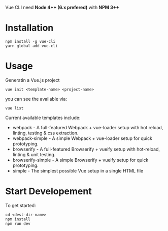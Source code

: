 Vue CLI need __Node 4++ (6.x prefered)__ with __NPM 3++__

# Installation

```npm
npm install -g vue-cli
yarn global add vue-cli
```

# Usage

Generatin a Vue.js project

```npm
vue init <template-name> <project-name>
```


you can see the <template-name> available via:

```npm
vue list
```


Current available templates include:

- webpack - A full-featured Webpack + vue-loader setup with hot reload, linting, testing & css extraction.
- webpack-simple - A simple Webpack + vue-loader setup for quick prototyping.
- browserify - A full-featured Browserify + vueify setup with hot-reload, linting & unit testing.
- browserify-simple - A simple Browserify + vueify setup for quick prototyping.
- simple - The simplest possible Vue setup in a single HTML file

# Start Developement

To get started:

```npm
cd <dest-dir-name>
npm install
npm run dev
```
